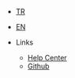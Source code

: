 * [TR](/)
* [EN](/en/)

* Links

    * [Help Center](/en/destek.md)
    * [Github](https://github.com/hidemyas/php-pdo-product-manager)
